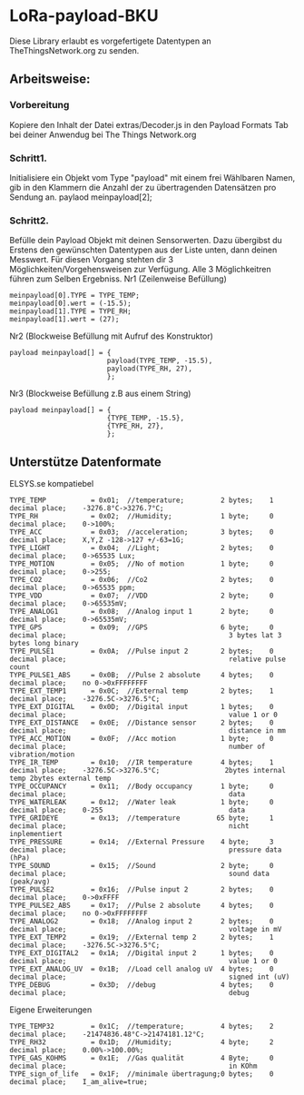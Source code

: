 # LoRa-payload-BKU

Diese Library erlaubt es vorgefertigete Datentypen an TheThingsNetwork.org zu senden.




## Arbeitsweise:
### Vorbereitung
Kopiere den Inhalt der Datei extras/Decoder.js in den Payload Formats Tab bei deiner Anwendug bei The Things Network.org

### Schritt1.
Initialisiere ein Objekt vom Type "payload" mit einem frei Wählbaren Namen,
gib in den Klammern die Anzahl der zu übertragenden Datensätzen pro Sendung an.
        paylaod meinpayload[2];

### Schritt2.
Befülle dein Payload Objekt mit deinen Sensorwerten. Dazu übergibst du 
Erstens den gewünschten Datentypen aus der Liste unten, dann deinen Messwert.
Für diesen Vorgang stehten dir 3 Möglichkeiten/Vorgehensweisen zur Verfügung.
Alle 3 Möglichkeitren führen zum Selben Ergebniss.
Nr1 (Zeilenweise Befüllung)
   
    meinpayload[0].TYPE = TYPE_TEMP;
    meinpayload[0].wert = (-15.5);
    meinpayload[1].TYPE = TYPE_RH;
    meinpayload[1].wert = (27);


Nr2 (Blockweise Befüllung mit Aufruf des Konstruktor)

    payload meinpayload[] = {
                            payload(TYPE_TEMP, -15.5),
                            payload(TYPE_RH, 27),
                            };


Nr3 (Blockweise Befüllung z.B aus einem String)

    payload meinpayload[] = {
                            {TYPE_TEMP, -15.5},
                            {TYPE_RH, 27},
                            };







## Unterstütze Datenformate
ELSYS.se kompatiebel
``` 
TYPE_TEMP           = 0x01;  //temperature;         2 bytes;    1 decimal place;    -3276.8°C->3276.7°C;
TYPE_RH             = 0x02;  //Humidity;            1 byte;     0 decimal place;    0->100%;
TYPE_ACC            = 0x03;  //acceleration;        3 bytes;    0 decimal place;    X,Y,Z -128->127 +/-63=1G;
TYPE_LIGHT          = 0x04;  //Light;               2 bytes;    0 decimal place;    0->65535 Lux;
TYPE_MOTION         = 0x05;  //No of motion         1 byte;     0 decimal place;    0->255;
TYPE_CO2            = 0x06;  //Co2                  2 bytes;    0 decimal place;    0->65535 ppm; 
TYPE_VDD            = 0x07;  //VDD                  2 byte;     0 decimal place;    0->65535mV;
TYPE_ANALOG1        = 0x08;  //Analog input 1       2 byte;     0 decimal place;    0->65535mV;
TYPE_GPS            = 0x09;  //GPS                  6 byte;     0 decimal place;                                        3 bytes lat 3 bytes long binary
TYPE_PULSE1         = 0x0A;  //Pulse input 2        2 bytes;    0 decimal place;                                        relative pulse count
TYPE_PULSE1_ABS     = 0x0B;  //Pulse 2 absolute     4 bytes;    0 decimal place;    no 0->0xFFFFFFFF
TYPE_EXT_TEMP1      = 0x0C;  //External temp        2 bytes;    1 decimal place;    -3276.5C->3276.5°C;
TYPE_EXT_DIGITAL    = 0x0D;  //Digital input        1 bytes;    0 decimal place;                                        value 1 or 0
TYPE_EXT_DISTANCE   = 0x0E;  //Distance sensor      2 bytes;    0 decimal place;                                        distance in mm
TYPE_ACC_MOTION     = 0x0F;  //Acc motion           1 byte;     0 decimal place;                                        number of vibration/motion
TYPE_IR_TEMP        = 0x10;  //IR temperature       4 bytes;    1 decimal place;    -3276.5C->3276.5°C;                2bytes internal temp 2bytes external temp
TYPE_OCCUPANCY      = 0x11;  //Body occupancy       1 byte;     0 decimal place;                                        data
TYPE_WATERLEAK      = 0x12;  //Water leak           1 byte;     0 decimal place;    0-255                               data
TYPE_GRIDEYE        = 0x13;  //temperature         65 byte;     1 decimal place;                                        nicht inplementiert
TYPE_PRESSURE       = 0x14;  //External Pressure    4 byte;     3 decimal place;                                        pressure data (hPa)
TYPE_SOUND          = 0x15;  //Sound                2 byte;     0 decimal place;                                        sound data (peak/avg)
TYPE_PULSE2         = 0x16;  //Pulse input 2        2 bytes;    0 decimal place;    0->0xFFFF
TYPE_PULSE2_ABS     = 0x17;  //Pulse 2 absolute     4 bytes;    0 decimal place;    no 0->0xFFFFFFFF
TYPE_ANALOG2        = 0x18;  //Analog input 2       2 bytes;    0 decimal place;                                        voltage in mV
TYPE_EXT_TEMP2      = 0x19;  //External temp 2      2 bytes;    1 decimal place;    -3276.5C->3276.5°C;
TYPE_EXT_DIGITAL2   = 0x1A;  //Digital input 2      1 bytes;    0 decimal place;                                        value 1 or 0 
TYPE_EXT_ANALOG_UV  = 0x1B;  //Load cell analog uV  4 bytes;    0 decimal place;                                        signed int (uV)
TYPE_DEBUG          = 0x3D;  //debug                4 bytes;    0 decimal place;                                        debug
```
Eigene Erweiterungen
```
TYPE_TEMP32		    = 0x1C;  //temperature;         4 bytes;    2 decimal place;    -21474836.48°C->21474181.12°C;
TYPE_RH32           = 0x1D;  //Humidity;            4 byte;     2 decimal place;    0.00%->100.00%;
TYPE_GAS_KOHMS      = 0x1E;  //Gas qualität         4 Byte;     0 decimal place;                                        in KOhm
TYPE_sign_of_life   = 0x1F;  //minimale übertragung;0 bytes;    0 decimal place;    I_am_alive=true;
```
